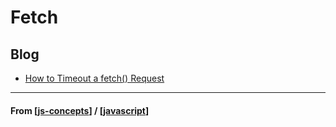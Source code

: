 # Fetch

## Blog

- [How to Timeout a fetch() Request](https://dmitripavlutin.com/timeout-fetch-request/)

---

#### **From** [[js-concepts]] / [[javascript]]

[//begin]: # "Autogenerated link references for markdown compatibility"
[js-concepts]: js-concepts "JS Concepts"
[javascript]: ../javascript "Javascript"
[//end]: # "Autogenerated link references"